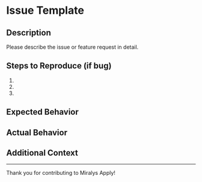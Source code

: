 # Issue Template

## Description

Please describe the issue or feature request in detail.

## Steps to Reproduce (if bug)

1. 
2. 
3. 

## Expected Behavior

## Actual Behavior

## Additional Context

---
Thank you for contributing to Miralys Apply!
